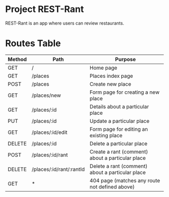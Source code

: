 # Project REST-Rant

REST-Rant is an app where users can review restaurants.


# Routes Table
|   Method    |           Path            |                      Purpose                      |
| ----------- | ------------------------- | ------------------------------------------------- |    
|     GET     |             /             |  Home page                                        |
|     GET     |         /places           |  Places index page                                |
|     POST    |         /places           |  Create new place                                 |
|     GET     |       /places/new         |  Form page for creating a new place               |
|     GET     |       /places/:id         |  Details about a particular place                 |
|     PUT     |       /places/:id         |  Update a particular place                        |
|     GET     |     /places/:id/edit      |  Form page for editing an existing place          |
|    DELETE   |       /places/:id         |  Delete a particular place                        |
|     POST    |     /places/:id/rant      |  Create a rant (comment) about a particular place |
|    DELETE   |  /places/:id/rant/:rantId |  Delete a rant (comment) about a particular place |
|     GET     |            *              |  404 page (matches any route not defined above)   |
